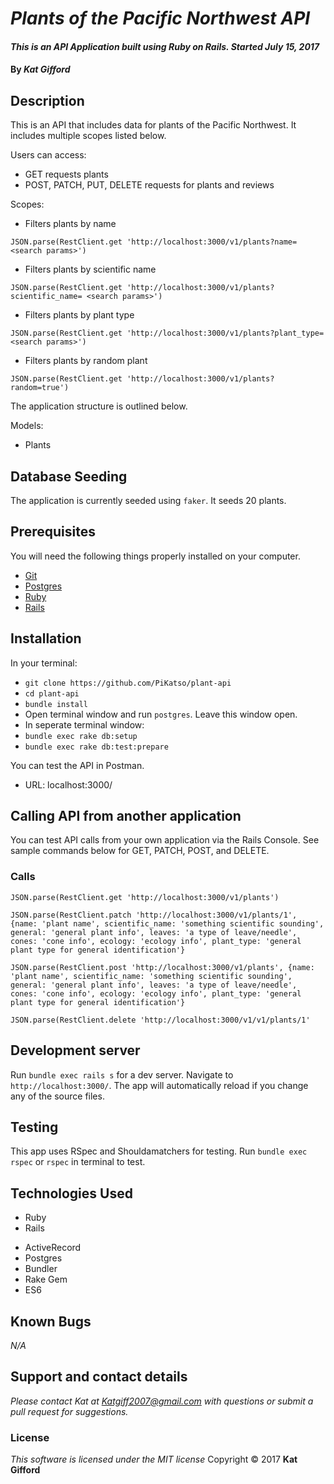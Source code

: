 # _Plants of the Pacific Northwest API_

#### _This is an API Application built using Ruby on Rails.  Started July 15, 2017_

#### By _**Kat Gifford**_

## Description

This is an API that includes data for plants of the Pacific Northwest. It includes multiple scopes listed below.

Users can access:
- GET requests plants
- POST, PATCH, PUT, DELETE requests for plants and reviews

Scopes:
- Filters plants by name
```
JSON.parse(RestClient.get 'http://localhost:3000/v1/plants?name= <search params>')
```
- Filters plants by scientific name
```
JSON.parse(RestClient.get 'http://localhost:3000/v1/plants?scientific_name= <search params>')
```
- Filters plants by plant type
```
JSON.parse(RestClient.get 'http://localhost:3000/v1/plants?plant_type= <search params>')
```
- Filters plants by random plant
```
JSON.parse(RestClient.get 'http://localhost:3000/v1/plants?random=true')
```

The application structure is outlined below.  

Models:
  - Plants

## Database Seeding

The application is currently seeded using `faker`.  It seeds 20 plants.

## Prerequisites

You will need the following things properly installed on your computer.

* [Git](https://git-scm.com/)
* [Postgres](https://www.postgresql.org/)
* [Ruby](https://www.ruby-lang.org/en/downloads/)
* [Rails](http://rubyonrails.org/)

## Installation

In your terminal:
* `git clone https://github.com/PiKatso/plant-api`
* `cd plant-api`
* `bundle install`
* Open terminal window and run `postgres`.  Leave this window open.
* In seperate terminal window:
* `bundle exec rake db:setup`
* `bundle exec rake db:test:prepare`

You can test the API in Postman.
* URL: localhost:3000/

## Calling API from another application
You can test API calls from your own application via the Rails Console.  See sample commands below for GET, PATCH, POST, and DELETE.

### Calls

```
JSON.parse(RestClient.get 'http://localhost:3000/v1/plants')
```

```
JSON.parse(RestClient.patch 'http://localhost:3000/v1/plants/1', {name: 'plant name', scientific_name: 'something scientific sounding', general: 'general plant info', leaves: 'a type of leave/needle', cones: 'cone info', ecology: 'ecology info', plant_type: 'general plant type for general identification'}
```

```
JSON.parse(RestClient.post 'http://localhost:3000/v1/plants', {name: 'plant name', scientific_name: 'something scientific sounding', general: 'general plant info', leaves: 'a type of leave/needle', cones: 'cone info', ecology: 'ecology info', plant_type: 'general plant type for general identification'}
```

```
JSON.parse(RestClient.delete 'http://localhost:3000/v1/v1/plants/1'
```

## Development server

Run `bundle exec rails s` for a dev server. Navigate to `http://localhost:3000/`. The app will automatically reload if you change any of the source files.

## Testing

This app uses RSpec and Shouldamatchers for testing.
Run `bundle exec rspec` or `rspec` in terminal to test.

## Technologies Used

* Ruby
* Rails
<!-- * JWT Gem -->
<!-- * Devise -->
* ActiveRecord
* Postgres
* Bundler
* Rake Gem
* ES6

## Known Bugs
_N/A_

## Support and contact details
_Please contact Kat at Katgiff2007@gmail.com with questions or submit a pull request for suggestions._

### License
*This software is licensed under the MIT license*
Copyright © 2017 **Kat Gifford**
